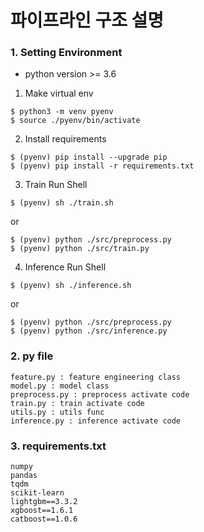# 파이프라인 구조 설명

### 1. Setting Environment
- python version >= 3.6

1. Make virtual env
``` 
$ python3 -m venv pyenv
$ source ./pyenv/bin/activate
``` 
2. Install requirements
``` 
$ (pyenv) pip install --upgrade pip
$ (pyenv) pip install -r requirements.txt 
``` 
3. Train Run Shell

``` 
$ (pyenv) sh ./train.sh
``` 

or

``` 
$ (pyenv) python ./src/preprocess.py
$ (pyenv) python ./src/train.py
``` 

4. Inference Run Shell
``` 
$ (pyenv) sh ./inference.sh
``` 

or

``` 
$ (pyenv) python ./src/preprocess.py
$ (pyenv) python ./src/inference.py
``` 

### 2. py file
```
feature.py : feature engineering class
model.py : model class
preprocess.py : preprocess activate code
train.py : train activate code
utils.py : utils func
inference.py : inference activate code
```

### 3. requirements.txt
```
numpy
pandas
tqdm
scikit-learn
lightgbm==3.3.2
xgboost==1.6.1
catboost==1.0.6
```
